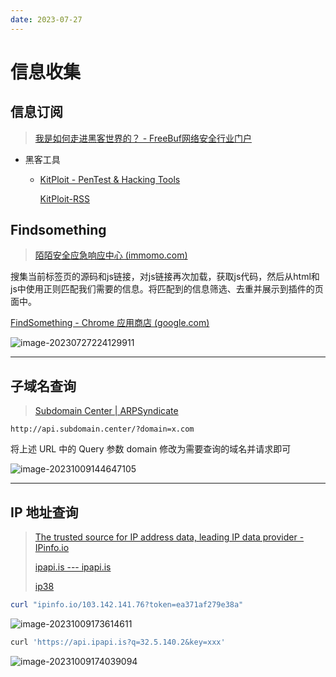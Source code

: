 ```yaml
---
date: 2023-07-27
---
```


# 信息收集

## 信息订阅

> [我是如何走进黑客世界的？ - FreeBuf网络安全行业门户](https://www.freebuf.com/articles/neopoints/190895.html)

- 黑客工具

  - [KitPloit - PenTest & Hacking Tools](https://www.kitploit.com/)

    [KitPloit-RSS](https://feeds.feedburner.com/PentestTools)

## Findsomething

> [陌陌安全应急响应中心 (immomo.com)](https://security.immomo.com/blog/145)

搜集当前标签页的源码和js链接，对js链接再次加载，获取js代码，然后从html和js中使用正则匹配我们需要的信息。将匹配到的信息筛选、去重并展示到插件的页面中。

[FindSomething - Chrome 应用商店 (google.com)](https://chrome.google.com/webstore/detail/findsomething/kfhniponecokdefffkpagipffdefeldb)

![image-20230727224129911](http://cdn.ayusummer233.top/DailyNotes/202307272241749.png)

---

## 子域名查询

> [Subdomain Center | ARPSyndicate](https://www.subdomain.center/)

```http
http://api.subdomain.center/?domain=x.com
```

将上述 URL 中的 Query 参数 domain 修改为需要查询的域名并请求即可

![image-20231009144647105](http://cdn.ayusummer233.top/DailyNotes/202310091446212.png)

---

## IP 地址查询

> [The trusted source for IP address data, leading IP data provider - IPinfo.io](https://ipinfo.io/)
>
> [ipapi.is --- ipapi.is](https://ipapi.is/)
>
> [ip38](https://www.ip138.com/)

```powershell
curl "ipinfo.io/103.142.141.76?token=ea371af279e38a"
```

![image-20231009173614611](http://cdn.ayusummer233.top/DailyNotes/202310091736872.png)

```bash
curl 'https://api.ipapi.is?q=32.5.140.2&key=xxx'
```

![image-20231009174039094](http://cdn.ayusummer233.top/DailyNotes/202310091740160.png)

